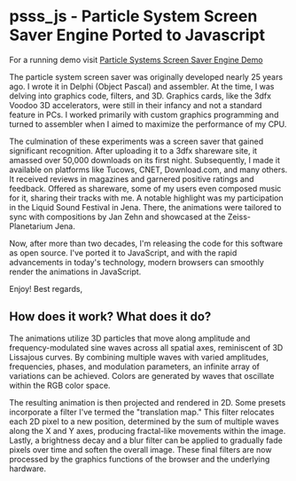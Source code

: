 # psss_js - Particle System Screen Saver Engine Ported to Javascript

For a running demo visit [Particle Systems Screen Saver Engine Demo](http://mephzara.com/misc/psss_js/)

The particle system screen saver was originally developed nearly 25 years ago. I wrote it in Delphi (Object Pascal) and assembler. At the time, I was delving into graphics code, filters, and 3D. Graphics cards, like the 3dfx Voodoo 3D accelerators, were still in their infancy and not a standard feature in PCs. I worked primarily with custom graphics programming and turned to assembler when I aimed to maximize the performance of my CPU.

The culmination of these experiments was a screen saver that gained significant recognition. After uploading it to a 3dfx shareware site, it amassed over 50,000 downloads on its first night. Subsequently, I made it available on platforms like Tucows, CNET, Download.com, and many others. It received reviews in magazines and garnered positive ratings and feedback. Offered as shareware, some of my users even composed music for it, sharing their tracks with me. A notable highlight was my participation in the Liquid Sound Festival in Jena. There, the animations were tailored to sync with compositions by Jan Zehn and showcased at the Zeiss-Planetarium Jena.

Now, after more than two decades, I'm releasing the code for this software as open source. I've ported it to JavaScript, and with the rapid advancements in today's technology, modern browsers can smoothly render the animations in JavaScript.

Enjoy! Best regards,

## How does it work? What does it do?

The animations utilize 3D particles that move along amplitude and frequency-modulated sine waves across all spatial axes, reminiscent of 3D Lissajous curves. By combining multiple waves with varied amplitudes, frequencies, phases, and modulation parameters, an infinite array of variations can be achieved. Colors are generated by waves that oscillate within the RGB color space.

The resulting animation is then projected and rendered in 2D. Some presets incorporate a filter I've termed the "translation map." This filter relocates each 2D pixel to a new position, determined by the sum of multiple waves along the X and Y axes, producing fractal-like movements within the image. Lastly, a brightness decay and a blur filter can be applied to gradually fade pixels over time and soften the overall image. These final filters are now processed by the graphics functions of the browser and the underlying hardware.